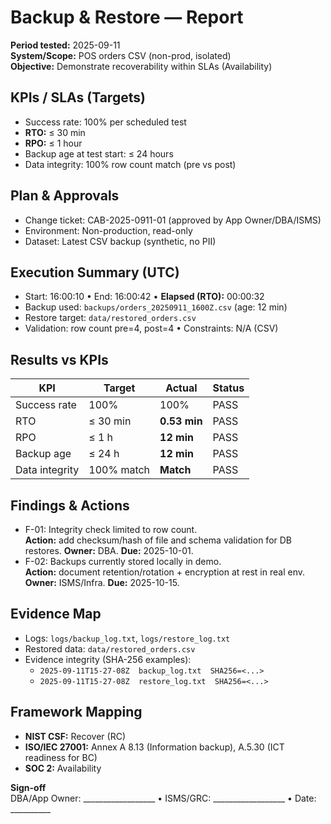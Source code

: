# Backup & Restore — Report

**Period tested:** 2025-09-11  
**System/Scope:** POS orders CSV (non-prod, isolated)  
**Objective:** Demonstrate recoverability within SLAs (Availability)

## KPIs / SLAs (Targets)
- Success rate: 100% per scheduled test
- **RTO:** ≤ 30 min
- **RPO:** ≤ 1 hour
- Backup age at test start: ≤ 24 hours
- Data integrity: 100% row count match (pre vs post)

## Plan & Approvals
- Change ticket: CAB-2025-0911-01 (approved by App Owner/DBA/ISMS)
- Environment: Non-production, read-only
- Dataset: Latest CSV backup (synthetic, no PII)

## Execution Summary (UTC)
- Start: 16:00:10  • End: 16:00:42  • **Elapsed (RTO):** 00:00:32
- Backup used: `backups/orders_20250911_1600Z.csv`  (age: 12 min)
- Restore target: `data/restored_orders.csv`
- Validation: row count pre=4, post=4  • Constraints: N/A (CSV)

## Results vs KPIs
| KPI               | Target     | Actual       | Status |
|-------------------|------------|--------------|--------|
| Success rate      | 100%       | 100%         | PASS   |
| RTO               | ≤ 30 min   | **0.53 min** | PASS   |
| RPO               | ≤ 1 h      | **12 min**   | PASS   |
| Backup age        | ≤ 24 h     | **12 min**   | PASS   |
| Data integrity    | 100% match | **Match**    | PASS   |

## Findings & Actions
- F-01: Integrity check limited to row count.  
  **Action:** add checksum/hash of file and schema validation for DB restores. **Owner:** DBA. **Due:** 2025-10-01.
- F-02: Backups currently stored locally in demo.  
  **Action:** document retention/rotation + encryption at rest in real env. **Owner:** ISMS/Infra. **Due:** 2025-10-15.

## Evidence Map
- Logs: `logs/backup_log.txt`, `logs/restore_log.txt`
- Restored data: `data/restored_orders.csv`
- Evidence integrity (SHA-256 examples):  
  - `2025-09-11T15-27-08Z  backup_log.txt  SHA256=<...>`  
  - `2025-09-11T15-27-08Z  restore_log.txt  SHA256=<...>`

## Framework Mapping
- **NIST CSF:** Recover (RC)  
- **ISO/IEC 27001:** Annex A 8.13 (Information backup), A.5.30 (ICT readiness for BC)  
- **SOC 2:** Availability

**Sign-off**  
DBA/App Owner: __________________  • ISMS/GRC: __________________  • Date: __________

